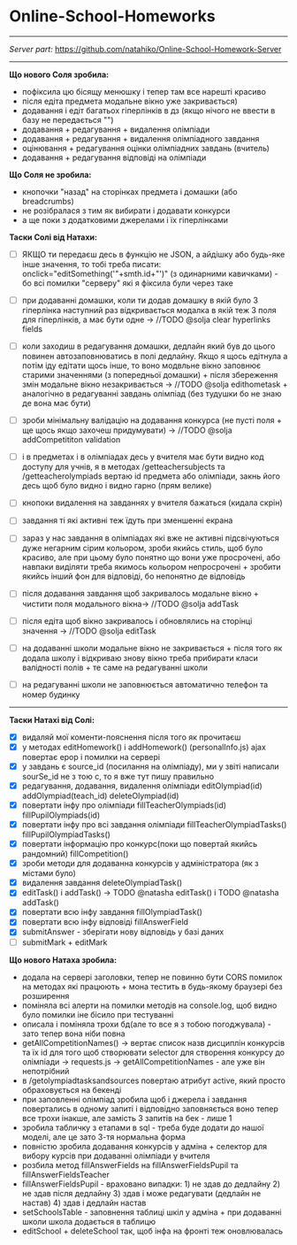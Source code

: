 # Online-School-Homeworks
---
*Server part:* https://github.com/natahiko/Online-School-Homework-Server

---

**Що нового Соля зробила:**
- пофіксила цю бісящу менюшку і тепер там все нарешті красиво
- після едіта предмета модальне вікно уже закривається)
- додавання і едіт багатьох гіперлінків в дз (якщо нічого не ввести в базу не передається "")
- додавання + редагування + видалення олімпіади
- додавання + редагування + видалення олімпіадного завдання
- оцінювання + редагування оцінки олімпіадних завдань (вчитель)
- додавання + редагування відповіді на олімпіади


**Що Соля не зробила:**
- кнопочки "назад" на сторінках предмета і домашки (або breadcrumbs)
- не розібралася з тим як вибирати і додавати конкурси
- а ще поки з додатковими джерелами і їх гіперлінками

**Таски Солі від Натахи:**
- [ ] ЯКЩО ти передаєш десь в функцію не JSON, а айдішку або будь-яке інше значення, то тобі треба писати: onclick="editSomething('"+smth.id+"')" (з одинарними кавичками) - бо всі помилки "серверу" які я фіксила були через таке

- [ ] при додаванні домашки, коли ти додав домашку в якій було 3 гіперлінка наступний раз відкривається модалка в якій теж 3 поля для гіперлінків, а має бути одне -> //TODO @solja clear hyperlinks fields

- [ ] коли заходиш в редагування домашки, дедлайн який був до цього повинен автозаповнюватись в полі дедлайну. Якщо я щось едітнула а потім іду едітати щось інше, то воно модвльне вікно заповнює старими значеннями (з попередньої домашки) + після збереження змін модальне вікно незакривається -> //TODO @solja edithometask + аналогічно в редагуванні завдань олімпіад (без тудушки бо не знаю де вона має бути)

- [ ] зроби мінімальну валідацію на додавання конкурса (не пусті поля + ще щось якщо захочеш придумувати) -> //TODO @solja addCompetititon validation

- [ ] і в предметах і в олімпіадах десь у вчителя має бути видно код доступу для учнів, я в методах /getteachersubjects та /getteacherolympiads вертаю id предмета або олімпіади, закнь його десь щоб було видно і видно гарно (прям велике)

- [ ] кнопоки видалення на завданнях у вчителя бажаться (кидала скрін)
- [ ] завдання ті які активні теж їдуть при зменшенні екрана
- [ ] зараз у нас завдання в олімпіадах які вже не активні підсвічуються дуже негарним сірим кольором, зроби якийсь стиль, щоб було красиво, але при цьому було понятно що вони уже просрочені, або навпаки виділяти треба якимось кольором непросрочені + зробити якийсь інший фон для відповіді, бо непонятно де відповідь

- [ ] після додавання завдання щоб закривалось модальне вікно + чистити поля модального вікна-> //TODO @solja addTask
- [ ] після едіта щоб вікно закривалось і обновлялись на сторінці значення -> //TODO @solja editTask
- [ ] на додаванні школи модальне вікно не закривається + після того як додала школу і відкриваю знову вікно треба прибирати класи валідності полів + те саме на редагуванні школи
- [ ] на редагуванні школи не заповнюється автоматично телефон та номер будинку

---

**Таски Натахі від Солі:**
- [x] видаляй мої коменти-пояснення після того як прочитаєш
- [x] у методах editHomework() i addHomework() (personalInfo.js) ajax повертає ерор і помилки на сервері
- [x] у завдань є source_id (посилання на олімпіаду), ми у звіті написали sourSe_id не з тою с, то я вже тут пишу правильно
- [x] редагування, додавання, видалення олімпіади editOlympiad(id) addOlympiad(teach_id) deleteOlympiad(id)
- [x] повертати інфу про олімпіади fillTeacherOlympiads(id) fillPupilOlympiads(id)
- [x] повертати інфу про всі завдання олімпіади fillTeacherOlympiadTasks() fillPupilOlympiadTasks()
- [x] повертати інформацію про конкурс(поки що повертай якийсь рандомний) fillCompetition()
- [x] зроби методи для додаванна конкурсів у адміністратора (як з містами було)
- [x] видалення завдання deleteOlympiadTask()
- [x] editTask() i addTask() -> TODO @natasha editTask()  i TODO @natasha addTask()
- [x] повертати всю інфу завдання fillOlympiadTask()
- [x] повертати всю інфу відповіді fillAnswerField
- [x] submitAnswer - зберігати нову відповідь у базі даних
- [ ] submitMark + editMark

**Що нового Натаха зробила:**
* додала на сервері заголовки, тепер не повинно бути CORS помилок на методах які працюють + мона тестить в будь-якому браузері без розширення
* поміняла всі алерти на помилки методів на console.log, щоб видно було помилки іне бісило при тестуванні
* описала і поміняла трохи бд(але то все я з тобою погоджувала) - зато тепер вона ніби повна
* getAllCompetitionNames() -> вертає список назв дисциплін конкурсів та їх id для того щоб створювати selector для створення конкурсу до олімпіади -> requests.js -> getAllCompetitionNames - але уже він непотрібний
* в /getolympiadtasksandsources повертаю атрибут active, який просто обраховується на бекенді
* при заповленні олімпіад зробила щоб і джерела і завдання повертались в одному запиті і відповідно заповняється воно тепер все трохи інакше, але замість 3 запитів на бек - лише 1
* зробила табличку з етапами в sql - треба буде додати до нашої моделі, але це зато 3-тя нормальна форма
* повністю зробила додавання конкурсів у адміна + селектор для вибору курсів при додаванні олімпіади у вчителя
* розбила метод fillAnswerFields на fillAnswerFieldsPupil та fillAnswerFieldsTeacher
* fillAnswerFieldsPupil  - враховано випадки:
        1) не здав до дедлайну
        2) не здав після дедлайну
        3) здав і може редагувати (дедлайн не настав)
        4) здав і дедлайн настав
* setSchoolsTable - заповнення таблиці шкіл у адміна + при додаванні школи школа додається в таблицю
* editSchool + deleteSchool так, щоб інфа на фронті теж оновлювалась
